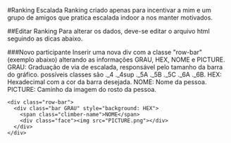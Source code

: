 #Ranking Escalada
Ranking criado apenas para incentivar a mim e um grupo de amigos que pratica escalada indoor a nos manter motivados.

##Editar Ranking
Para alterar os dados, deve-se editar o arquivo html seguindo as dicas abaixo.

###Novo participante
Inserir uma nova div com a classe "row-bar" (exemplo abaixo) alterando as informações GRAU, HEX, NOME e PICTURE.
GRAU: Graduação de via de escalada, responsável pelo tamanho da barra do gráfico. possíveis classes são ._4 ._4sup ._5A ._5B ._5C ._6A ._6B.
HEX: Hexadecimal com a cor da barra desejada.
NOME: Nome da pessoa.
PICTURE: Caminho da imagem do rosto da pessoa.

```
<div class="row-bar">
  <div class="bar GRAU" style="background: HEX">
    <span class="climber-name">NOME</span>
    <div class="face"><img src="PICTURE.png"></div>
  </div>
</div>
```

